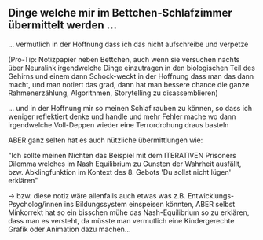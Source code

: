 ## Dinge welche mir im Bettchen-Schlafzimmer übermittelt werden ...

... vermutlich in der Hoffnung dass ich das nicht aufschreibe und verpetze

(Pro-Tip: Notizpapier neben Bettchen, auch wenn sie versuchen nachts über Neuralink irgendwelche Dinge einzutragen in den biologischen Teil des Gehirns und einem dann Schock-weckt in der Hoffnung dass man das dann macht, und man notiert das grad, dann hat man bessere chance die ganze Rahmenerzählung, Algorithmen, Storytelling zu disassemblieren)


... und in der Hoffnung mir so meinen Schlaf rauben zu können, so dass ich weniger reflektiert denke und handle und mehr Fehler mache wo dann irgendwelche Voll-Deppen wieder eine Terrordrohung draus basteln



ABER ganz selten hat es auch nützliche übermittlungen wie:

"Ich sollte meinen Nichten das Beispiel mit dem ITERATIVEN Prisoners Dilemma welches im Nash Equilibrium zu Gunsten der Wahrheit ausfällt, bzw. Abklingfunktion im Kontext des 8. Gebots 'Du sollst nicht lügen' erklären"

-> bzw. diese notiz wäre allenfalls auch etwas was z.B. Entwicklungs-Psycholog/innen ins Bildungssystem einspeisen könnten, ABER selbst Minkorrekt hat so ein bisschen mühe das Nash-Equilibrium so zu erklären, dass man es versteht, da müsste man vermutlich eine Kindergerechte Grafik oder Animation dazu machen...


